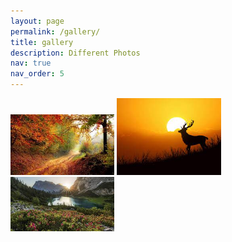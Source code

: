 ```yaml
---
layout: page
permalink: /gallery/
title: gallery
description: Different Photos
nav: true
nav_order: 5
---
```



<p float="left">
  <img src="../images/images (1).jpeg" width="33%" />
  <img src="../images/download.jpeg" width="33%" /> 
  <img src="../images/images (2).jpeg" width="33%" />
</p>


